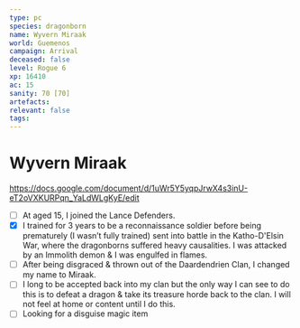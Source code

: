 ```yaml
---
type: pc
species: dragonborn
name: Wyvern Miraak
world: Guemenos
campaign: Arrival
deceased: false
level: Rogue 6
xp: 16410
ac: 15
sanity: 70 [70]
artefacts:
relevant: false
tags:
---
```


# Wyvern Miraak

https://docs.google.com/document/d/1uWr5Y5yqpJrwX4s3inU-eT2oVXKURPqn_YaLdWLgKyE/edit

- [ ] At aged 15, I joined the Lance Defenders.
- [x] I trained for 3 years to be a reconnaissance soldier before being prematurely (I wasn’t fully trained) sent into battle in the Katho-D'Elsin War, where the dragonborns suffered heavy causalities. I was attacked by an Immolith demon & I was engulfed in flames.
- [ ] After being disgraced & thrown out of the Daardendrien Clan, I changed my name to Miraak.
- [ ] I long to be accepted back into my clan but the only way I can see to do this is to defeat a dragon & take its treasure horde back to the clan. I will not feel at home or content until I do this.
- [ ] Looking for a disguise magic item
